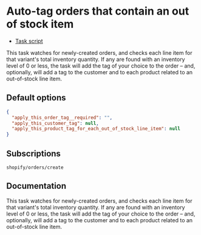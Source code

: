 # Auto-tag orders that contain an out of stock item

* [Task script](./script.liquid)

This task watches for newly-created orders, and checks each line item for that variant's total inventory quantity. If any are found with an inventory level of 0 or less, the task will add the tag of your choice to the order – and, optionally, will add a tag to the customer and to each product related to an out-of-stock line item.

## Default options

```json
{
  "apply_this_order_tag__required": "",
  "apply_this_customer_tag": null,
  "apply_this_product_tag_for_each_out_of_stock_line_item": null
}
```

## Subscriptions

```liquid
shopify/orders/create
```

## Documentation

This task watches for newly-created orders, and checks each line item for that variant's total inventory quantity. If any are found with an inventory level of 0 or less, the task will add the tag of your choice to the order – and, optionally, will add a tag to the customer and to each product related to an out-of-stock line item.